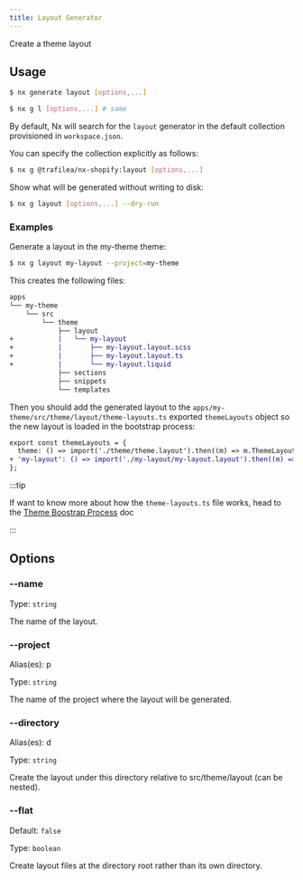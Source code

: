 ```yaml
---
title: Layout Generator
---
```


Create a theme layout

## Usage

```bash
$ nx generate layout [options,...]
```

```bash
$ nx g l [options,...] # same
```

By default, Nx will search for the `layout` generator in the default collection provisioned in `workspace.json`.

You can specify the collection explicitly as follows:

```bash
$ nx g @trafilea/nx-shopify:layout [options,...]
```

Show what will be generated without writing to disk:

```bash
$ nx g layout [options,...] --dry-run
```

### Examples

Generate a layout in the my-theme theme:

```bash
$ nx g layout my-layout --project=my-theme
```

This creates the following files:

```diff
apps
└── my-theme
    └── src
        └── theme
            ├── layout
+           |   └── my-layout
+           |       ├── my-layout.layout.scss
+           |       ├── my-layout.layout.ts
+           |       └── my-layout.liquid
            ├── sections
            ├── snippets
            └── templates
```

Then you should add the generated layout to the `apps/my-theme/src/theme/layout/theme-layouts.ts` exported `themeLayouts` object so the new layout is loaded in the bootstrap process:

```diff title="theme-layouts.ts"
export const themeLayouts = {
  theme: () => import('./theme/theme.layout').then((m) => m.ThemeLayout),
+ 'my-layout': () => import('./my-layout/my-layout.layout').then((m) => m.MyLayoutLayout),
};
```

:::tip

If want to know more about how the `theme-layouts.ts` file works, head to the [Theme Boostrap Process](../theme-bootstrap) doc

:::

## Options

### --name

Type: `string`

The name of the layout.

### --project

Alias(es): p

Type: `string`

The name of the project where the layout will be generated.

### --directory

Alias(es): d

Type: `string`

Create the layout under this directory relative to src/theme/layout (can be nested).

### --flat

Default: `false`

Type: `boolean`

Create layout files at the directory root rather than its own directory.
